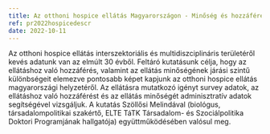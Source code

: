 ```yaml
---
title: Az otthoni hospice ellátás Magyarországon - Minőség és hozzáférés feltáró elemzése 
ref: pr2022hospicedescr
date: 2022-10-11
---
```

Az otthoni hospice ellátás interszektoriális és multidiszciplináris területéről kevés adatunk van az elmúlt 30 évből. Feltáró kutatásunk célja, hogy az ellátáshoz való hozzáférés, valamint az ellátás minőségének járási szintű különbségeit elemezve pontosabb képet kapjunk az otthoni hospice ellátás magyarországi helyzetéről. Az ellátásra mutatkozó igényt survey adatok, az ellátáshoz való hozzáférést és az ellátás minőségét adminisztratív adatok segítségével vizsgáljuk. A kutatás Szöllősi Melindával (biológus, társadalompolitikai szakértő, ELTE TáTK Társadalom- és Szociálpolitika Doktori Programjának hallgatója) együttműködésében valósul meg.  
